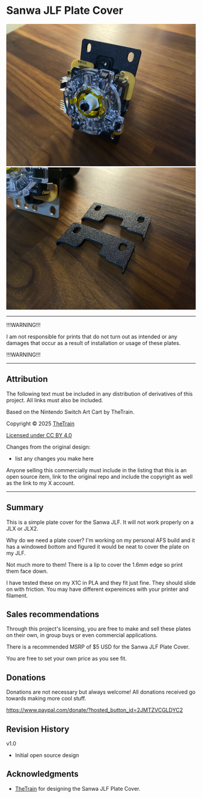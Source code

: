 # Sanwa JLF Plate Cover
![Sanwa JLF Plate Cover 01](Assets/Sanwa%20JLF%20Plate%20Cover%2001.JPG)
![Sanwa JLF Plate Cover 02](Assets/Sanwa%20JLF%20Plate%20Cover%2002.JPG)

---

!!!WARNING!!!

I am not responsible for prints that do not turn out as intended or any damages that occur as a result of installation or usage of these plates.

!!!WARNING!!!

---

## Attribution

The following text must be included in any distribution of derivatives of this project. All links must also be included.

Based on the Nintendo Switch Art Cart by TheTrain.

Copyright © 2025 [TheTrain](http://x.com/thetrain24)<br/>

[Licensed under CC BY 4.0](https://creativecommons.org/licenses/by/4.0/)

Changes from the original design:
  - list any changes you make here

Anyone selling this commercially must include in the listing that this is an open source item, link to the original repo and include the copyright as well as the link to my X account.

---


## Summary

This is a simple plate cover for the Sanwa JLF.  It will not work properly on a JLX or JLX2.

Why do we need a plate cover?  I'm working on my personal AFS build and it has a windowed bottom and figured it would be neat to cover the plate on my JLF.

Not much more to them!  There is a lip to cover the 1.6mm edge so print them face down.

I have tested these on my X1C in PLA and they fit just fine.  They should slide on with friction.  You may have different expereinces with your printer and filament.


## Sales recommendations

Through this project's licensing, you are free to make and sell these plates on their own, in group buys or even commercial applications.  

There is a recommended MSRP of $5 USD for the Sanwa JLF Plate Cover.

You are free to set your own price as you see fit. 


## Donations

Donations are not necessary but always welcome!  All donations received go towards making more cool stuff.

https://www.paypal.com/donate/?hosted_button_id=2JMTZVCGLDYC2

## Revision History

v1.0
- Initial open source design

## Acknowledgments

- [TheTrain](https://github.com/TheTrainGoes) for designing the Sanwa JLF Plate Cover.
